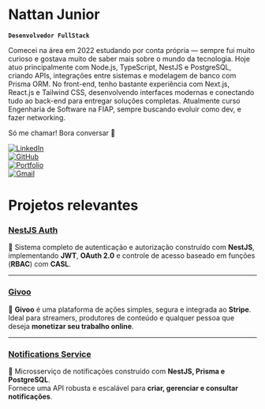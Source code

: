 # Nattan Junior

**`Desenvolvedor FullStack`**

 Comecei na área em 2022 estudando por conta própria — sempre fui muito curioso e gostava muito de saber mais sobre o mundo da tecnologia. Hoje atuo principalmente com Node.js, TypeScript, NestJS e PostgreSQL, criando APIs, integrações entre sistemas e modelagem de banco com Prisma ORM. No front-end, tenho bastante experiência com Next.js, React.js e Tailwind CSS, desenvolvendo interfaces modernas e conectando tudo ao back-end para entregar soluções completas. Atualmente curso Engenharia de Software na FIAP, sempre buscando evoluir como dev, e fazer networking. 
 
Só me chamar! Bora conversar 👊 

[![LinkedIn](https://img.shields.io/badge/LinkedIn-0077B5?style=for-the-badge&logo=linkedin&logoColor=white)](http://www.linkedin.com/in/nattan-junior-20365a264)  
[![GitHub](https://img.shields.io/badge/GitHub-000?style=for-the-badge&logo=github&logoColor=white)](https://github.com/nattanjunior)  
[![Portfolio](https://img.shields.io/badge/Portfolio-000?style=for-the-badge&logo=vercel&logoColor=white)](https://nattanjr.vercel.app)  
[![Gmail](https://img.shields.io/badge/Gmail-D14836?style=for-the-badge&logo=gmail&logoColor=white)](mailto:fnatanieljunior@gmail.com)  



# Projetos relevantes

### [NestJS Auth](https://github.com/Nattanjunior/nestjs-auth)  
🔑 Sistema completo de autenticação e autorização construído com **NestJS**, implementando **JWT**, **OAuth 2.0** e controle de acesso baseado em funções (**RBAC**) com **CASL**.  

---

### [Givoo](https://github.com/Nattanjunior/Givoo)  
💸 **Givoo** é uma plataforma de ações simples, segura e integrada ao **Stripe**.  
Ideal para streamers, produtores de conteúdo e qualquer pessoa que deseja **monetizar seu trabalho online**.  

---

### [Notifications Service](https://github.com/Nattanjunior/notifications-service)  
📩 Microsserviço de notificações construído com **NestJS, Prisma e PostgreSQL**.  
Fornece uma API robusta e escalável para **criar, gerenciar e consultar notificações**.



